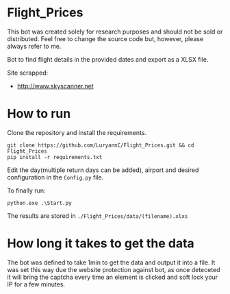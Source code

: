 # Flight_Prices
This bot was created solely for research purposes and should not be sold or distributed. Feel free to change the source code but, however, please always refer to me.

Bot to find flight details in the provided dates and export as a XLSX file.

Site scrapped:
  - http://www.skyscanner.net


# How to run

Clone the repository and install the requirements.
``` CMD
git clone https://github.com/LuryannC/Flight_Prices.git && cd Flight_Prices
pip install -r requirements.txt
```

Edit the day(multiple return days can be added), airport and desired configuration in the ```Config.py``` file.

To finally run:
``` CMD
python.exe .\Start.py
```

The results are stored in ```./Flight_Prices/data/(filename).xlxs```

# How long it takes to get the data

The bot was defined to take 1min to get the data and output it into a file.
It was set this way due the website protection against bot, as once deteceted it will bring the captcha every time an element is clicked and soft lock your IP for a few minutes.
